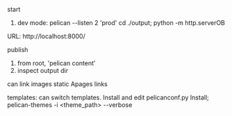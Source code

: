 start
1. dev mode:  pelican --listen
2  'prod'  cd ./output;  python -m http.serverOB

URL: http://localhost:8000/

publish
1. from root, 'pelican content'
2. inspect output dir

can link
images
static Apages
links

templates:
can switch templates.  Install and edit pelicanconf.py
Install; pelican-themes -i <theme_path> --verbose

